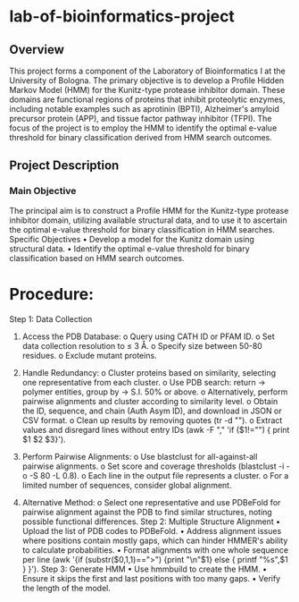 # lab-of-bioinformatics-project

## Overview

This project forms a component of the Laboratory of Bioinformatics I at the University of Bologna. The primary objective is to develop a Profile Hidden Markov Model (HMM) for the Kunitz-type protease inhibitor domain. These domains are functional regions of proteins that inhibit proteolytic enzymes, including notable examples such as aprotinin (BPTI), Alzheimer's amyloid precursor protein (APP), and tissue factor pathway inhibitor (TFPI). The focus of the project is to employ the HMM to identify the optimal e-value threshold for binary classification derived from HMM search outcomes.

## Project Description

### Main Objective

The principal aim is to construct a Profile HMM for the Kunitz-type protease inhibitor domain, utilizing available structural data, and to use it to ascertain the optimal e-value threshold for binary classification in HMM searches.
Specific Objectives
•	Develop a model for the Kunitz domain using structural data.
•	Identify the optimal e-value threshold for binary classification based on HMM search outcomes.

# Procedure:
Step 1: Data Collection
1.	Access the PDB Database:
o	Query using CATH ID or PFAM ID.
o	Set data collection resolution to ≤ 3 Å.
o	Specify size between 50-80 residues.
o	Exclude mutant proteins.

2.	Handle Redundancy:
o	Cluster proteins based on similarity, selecting one representative from each cluster.
o	Use PDB search: return -> polymer entities, group by -> S.I. 50% or above.
o	Alternatively, perform pairwise alignments and cluster according to similarity level.
o	Obtain the ID, sequence, and chain (Auth Asym ID), and download in JSON or CSV format.
o	Clean up results by removing quotes (tr -d "").
o	Extract values and disregard lines without entry IDs (awk -F "," 'if ($1!="") { print $1 $2 $3}').

3.	Perform Pairwise Alignments:
o	Use blastclust for all-against-all pairwise alignments.
o	Set score and coverage thresholds (blastclust -i <fastafile> -o <outfile> -S 80 -L 0.8).
o	Each line in the output file represents a cluster.
o	For a limited number of sequences, consider global alignment.

4.	Alternative Method:
o	Select one representative and use PDBeFold for pairwise alignment against the PDB to find similar structures, noting possible functional differences.
Step 2: Multiple Structure Alignment
•	Upload the list of PDB codes to PDBeFold.
•	Address alignment issues where positions contain mostly gaps, which can hinder HMMER's ability to calculate probabilities.
•	Format alignments with one whole sequence per line (awk '{if (substr($0,1,1)==">") {print "\n"$1} else { printf "%s",$1 } }').
Step 3: Generate HMM
•	Use hmmbuild to create the HMM.
•	Ensure it skips the first and last positions with too many gaps.
•	Verify the length of the model.
